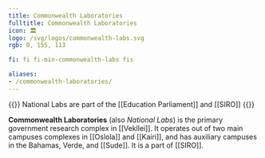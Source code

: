 ```yaml
---
title: Commonwealth Laboratories
fulltitle: Commonwealth Laboratories
icon: 🏛️
logo: /svg/logos/commonwealth-labs.svg
rgb: 0, 155, 113

fi: fi fi-min-commonwealth-labs fis

aliases:
- /commonwealth-laboratories/
---
```

{{<note series>}}
 National Labs are part of the [[Education Parliament]] and [[SIRO]]
{{</note>}}

<span class="fi fi-min-commonwealth-labs fis"></span> **Commonwealth Laboratories** (also *National Labs*) is the primary government research complex in [[Vekllei]]. It operates out of two main campuses complexes in [[Oslola]] and [[Kairi]], and has auxiliary campuses in the Bahamas, Verde, and [[Sude]]. It is a part of [[SIRO]].
